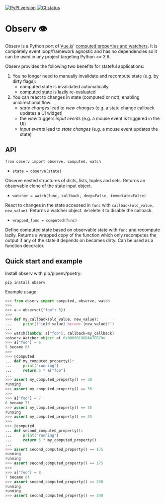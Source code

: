 [![PyPI version](https://badge.fury.io/py/observ.svg)](https://badge.fury.io/py/observ)
[![CI status](https://github.com/Korijn/observ/workflows/CI/badge.svg)](https://github.com/Korijn/observ/actions)

# Observ 👁

Observ is a Python port of [Vue.js](https://vuejs.org/)' [computed properties and watchers](https://vuejs.org/v2/guide/computed.html). It is completely event loop/framework agnostic and has no dependencies so it can be used in any project targeting Python >= 3.6.

Observ provides the following two benefits for stateful applications:

1) You no longer need to manually invalidate and recompute state (e.g. by dirty flags):
    * computed state is invalidated automatically
    * computed state is lazily re-evaluated
2) You can react to changes in state (computed or not), enabling unidirectional flow:
    * _state changes_ lead to _view changes_ (e.g. a state change callback updates a UI widget)
    * the _view_ triggers _input events_ (e.g. a mouse event is triggered in the UI)
    * _input events_ lead to _state changes_ (e.g. a mouse event updates the state)

## API

`from observ import observe, computed, watch`

* `state = observe(state)`

Observe nested structures of dicts, lists, tuples and sets. Returns an observable clone of the state input object.

* `watcher = watch(func, callback, deep=False, immediate=False)`

React to changes in the state accessed in `func` with `callback(old_value, new_value)`. Returns a watcher object. `del`elete it to disable the callback.

* `wrapped_func = computed(func)`

Define computed state based on observable state with `func` and recompute lazily. Returns a wrapped copy of the function which only recomputes the output if any of the state it depends on becomes dirty. Can be used as a function decorator.

## Quick start and example

Install observ with pip/pipenv/poetry:

`pip install observ`

Example usage:

```python
>>> from observ import computed, observe, watch
>>>
>>> a = observe({"foo": 5})
>>>
>>> def my_callback(old_value, new_value):
...     print(f"{old_value} became {new_value}!")
...
>>> watch(lambda: a["foo"], callback=my_callback)
<observ.Watcher object at 0x00000190DAA7EB70>
>>> a["foo"] = 6
5 became 6!
>>>
>>> @computed
... def my_computed_property():
...     print("running")
...     return 5 * a["foo"]
...
>>> assert my_computed_property() == 30
running
>>> assert my_computed_property() == 30
>>>
>>> a["foo"] = 7
6 became 7!
>>> assert my_computed_property() == 35
running
>>> assert my_computed_property() == 35
>>>
>>> @computed                                
... def second_computed_property():          
...     print("running")                     
...     return 5 * my_computed_property()    
...                                          
>>> assert second_computed_property() == 175 
running                                      
running                                      
>>> assert second_computed_property() == 175 
>>>
>>> a["foo"] = 8                             
7 became 8!                                  
>>> assert second_computed_property() == 200 
running                                      
running                                      
>>> assert second_computed_property() == 200 
```
